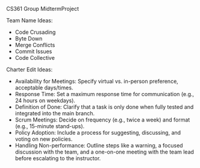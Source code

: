 CS361 Group MidtermProject

Team Name Ideas:
* Code Crusading
* Byte Down
* Merge Conflicts
* Commit Issues
* Code Collective

Charter Edit Ideas:
* Availability for Meetings: Specify virtual vs. in-person preference, acceptable days/times.
* Response Time: Set a maximum response time for communication (e.g., 24 hours on weekdays).
* Definition of Done: Clarify that a task is only done when fully tested and integrated into the main branch.
* Scrum Meetings: Decide on frequency (e.g., twice a week) and format (e.g., 15-minute stand-ups).
* Policy Adoption: Include a process for suggesting, discussing, and voting on new policies.
* Handling Non-performance: Outline steps like a warning, a focused discussion with the team, and a one-on-one meeting with the team lead before escalating to the instructor.
